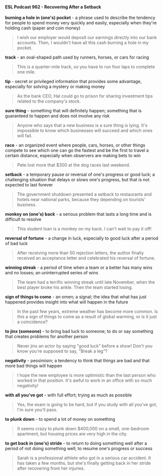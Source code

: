 #### ESL Podcast 962 - Recovering After a Setback

**burning a hole in (one's) pocket** - a phrase used to describe the tendency for
people to spend money very quickly and easily, especially when they're holding
cash (paper and coin money)

> I wish our employer would deposit our earnings directly into our bank accounts.
Then, I wouldn't have all this cash burning a hole in my pocket.

**track** - an oval-shaped path used by runners, horses, or cars for racing

> This is a quarter-mile track, so you have to run four laps to complete one mile.

**tip** - secret or privileged information that provides some advantage, especially
for solving a mystery or making money

> As the bank CEO, Hal could go to prison for sharing investment tips related to
the company's stock.

**sure thing** - something that will definitely happen; something that is guaranteed
to happen and does not involve any risk

> Anyone who says that a new business is a sure thing is lying. It's impossible to
know which businesses will succeed and which ones will fail.

**race** - an organized event where people, cars, horses, or other things compete
to see which one can go the fastest and be the first to travel a certain distance,
especially when observers are making bets to win

> Pete lost more that $300 at the dog races last weekend.

**setback** - a temporary pause or reversal of one's progress or good luck; a
challenging situation that delays or slows one's progress, but that is not expected
to last forever

> The government shutdown presented a setback to restaurants and hotels near
national parks, because they depending on tourists' business.

**monkey on (one's) back** - a serious problem that lasts a long time and is
difficult to resolve

> This student loan is a monkey on my back. I can't wait to pay it off!

**reversal of fortune** - a change in luck, especially to good luck after a period of
bad luck

> After receiving more than 50 rejection letters, the author finally received an
acceptance letter and celebrated his reversal of fortune.

**winning streak** - a period of time when a team or a better has many wins and
no losses; an uninterrupted series of wins

> The team had a terrific winning streak until late November, when the best
player broke his ankle. Then the team started losing.

**sign of things to come** - an omen; a signal; the idea that what has just
happened provides insight into what will happen in the future

> In the past few years, extreme weather has become more common. Is this a
sign of things to come as a result of global warming, or is it just a coincidence?

**to jinx (someone)** - to bring bad luck to someone; to do or say something that
creates problems for another person

> Never jinx an actor by saying "good luck" before a show! Don't you know you're
supposed to say, "Break a leg"?

**negativity** - pessimism; a tendency to think that things are bad and that more
bad things will happen

> I hope the new employee is more optimistic than the last person who worked in
that position. It's awful to work in an office with so much negativity!

**with all you've got** - with full effort; trying as much as possible

> Yes, the exam is going to be hard, but if you study with all you've got, I'm sure
you'll pass.

**to plunk down** - to spend a lot of money on something

> It seems crazy to plunk down $400,000 on a small, one-bedroom apartment,
but housing prices are very high in the city.

**to get back in (one's) stride** - to return to doing something well after a period of
not doing something well; to resume one's progress or success

> Sarah is a professional athlete who got in a serious car accident. It has taken a
few months, but she's finally getting back in her stride after recovering from her
injuries.

